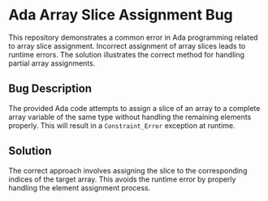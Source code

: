 # Ada Array Slice Assignment Bug

This repository demonstrates a common error in Ada programming related to array slice assignment.  Incorrect assignment of array slices leads to runtime errors.  The solution illustrates the correct method for handling partial array assignments.

## Bug Description

The provided Ada code attempts to assign a slice of an array to a complete array variable of the same type without handling the remaining elements properly.  This will result in a `Constraint_Error` exception at runtime.

## Solution

The correct approach involves assigning the slice to the corresponding indices of the target array.  This avoids the runtime error by properly handling the element assignment process.
